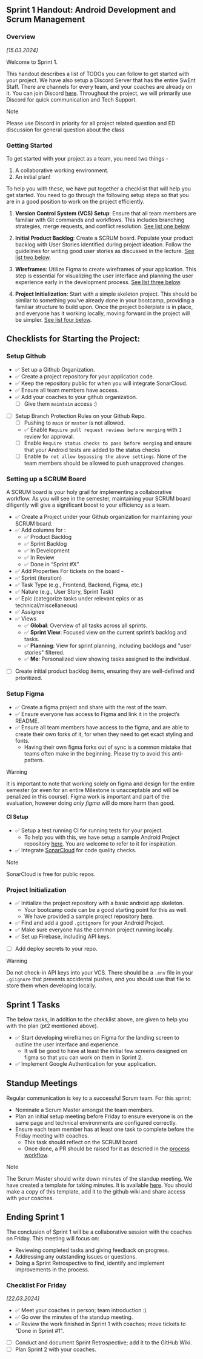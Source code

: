 ## Sprint 1 Handout: Android Development and Scrum Management

### Overview

_[15.03.2024]_

Welcome to Sprint 1. 

This handout describes a list of TODOs you can follow to get started with your project. We have also setup a Discord Server that has the entire SwEnt Staff. There are channels for every team, and your coaches are already on it. You can join Discord [here](https://discord.gg/tXtPWcG6ak). Throughout the project, we will primarily use Discord for quick communication and Tech Support.

>[!NOTE]
> Please use Discord in priority for all project related question and ED discussion for general question about the class

### Getting Started

To get started with your project as a team, you need two things - 

1. A collaborative working environment.
2. An initial plan!
   
To help you with these, we have put together a checklist that will help you get started. You need to go through the following setup steps so that you are in a good position to work on the project efficiently.

1. **Version Control System (VCS) Setup**: Ensure that all team members are familiar with Git commands and workflows. This includes branching strategies, merge requests, and conflict resolution. [See list one below](#setup-github).
   
2. **Initial Product Backlog**: Create a SCRUM board. Populate your product backlog with User Stories identified during project ideation. Follow the guidelines for writing good user stories as discussed in the lecture. [See list two below](#setting-up-a-scrum-board). 

3. **Wireframes**: Utilize Figma to create wireframes of your application. This step is essential for visualizing the user interface and planning the user experience early in the development process. [See list three below](#setup-figma).

4. **Project Initialization**: Start with a simple skeleton project. This should be similar to something you've already done in your bootcamp, providing a familiar structure to build upon. Once the project boilerplate is in place, and everyone has it working locally, moving forward in the project will be simpler. [See list four below](#project-initialization).

## Checklists for Starting the Project:

### Setup Github

- ✅ Set up a Github Organization.
- ✅ Create a project repository for your application code.
- ✅ Keep the repository public for when you will integrate SonarCloud.
- ✅ Ensure all team members have access.
- ✅ Add your coaches to your github organization.
  - [ ] Give them `maintain` access :) 
- [ ] Setup Branch Protection Rules on your Github Repo.
  - [ ] Pushing to `main` or `master` is not allowed.
  - ✅ Enable `Require pull request reviews before merging` with `1` review for approval.
  - [ ] Enable `Require status checks to pass before merging` and ensure that your Android tests are added to the status checks
  - [ ] Enable `Do not allow bypassing the above settings`. None of the team members should be allowed to push unapproved changes.

### Setting up a SCRUM Board

A SCRUM board is your holy grail for implementing a collaborative workflow. As you will see in the semester, maintaining your SCRUM board diligently will give a significant boost to your efficiency as a team.

- ✅ Create a Project under your Github organization for maintaining your SCRUM board.
- ✅ Add columns for :
  - ✅ Product Backlog
  - ✅ Sprint Backlog
  - ✅ In Development
  - ✅ In Review
  - ✅ Done in “Sprint #X”
-  ✅ Add Properties For tickets on the board - 
  -  ✅ Sprint (iteration)
  -  ✅ Task Type (e.g., Frontend, Backend, Figma, etc.)
  -  ✅ Nature (e.g., User Story, Sprint Task)
   - ✅ Epic (categorize tasks under relevant epics or as technical/miscellaneous)
  -  ✅ Assignee
  - ✅ Views
    -  ✅ **Global**: Overview of all tasks across all sprints.
    - ✅ **Sprint View**: Focused view on the current sprint’s backlog and tasks.
    - ✅ **Planning**: View for sprint planning, including backlogs and "user stories" filtered.
    -  ✅ **Me**: Personalized view showing tasks assigned to the individual.
- [ ] Create initial product backlog items, ensuring they are well-defined and prioritized.

### Setup Figma

- ✅ Create a figma project and share with the rest of the team. 
- ✅ Ensure everyone has access to Figma and link it in the project’s README.
- ✅ Ensure all team members have access to the figma, and are able to create their own forks of it, for when they need to get exact styling and fonts.
  - Having their own figma forks out of sync is a common mistake that teams often make in the beginning. Please try to avoid this anti-pattern.
> [!WARNING]
> It is important to note that working solely on figma and design for the entire semester (or even for an entire Milestone is unacceptable and will be penalized in this course). Figma work is important and part of the evaluation, however doing _only figma_ will do more harm than good. 

#### CI Setup

- ✅ Setup a test running CI for running tests for your project. 
  - To help you with this, we have setup a sample Android Project repository [here](https://github.com/swent-epfl/Android-Sample). You are welcome to refer to it for inspiration.
- ✅ Integrate [SonarCloud](https://docs.sonarsource.com/sonarcloud/getting-started/github/) for code quality checks.
> [!NOTE]
> SonarCloud is free for public repos.

### Project Initialization

- ✅ Initialize the project repository with a basic android app skeleton.
  - Your bootcamp code can be a good starting point for this as well.
  - We have provided a sample project repository [here](https://github.com/swent-epfl/Android-Sample). 
- ✅ Find and add a good `.gitignore` for your Android Project.
- ✅ Make sure everyone has the common project running locally.
- ✅ Set up Firebase, including API keys.
- [ ] Add deploy secrets to your repo.
> [!WARNING]
> Do not check-in API keys into your VCS. There should be a `.env` file in your `.giignore` that prevents accidental pushes, and you should use that file to store them when developing locally.

## Sprint 1 Tasks

The below tasks, in addition to the checklist above, are given to help you with the plan (pt2 mentioned above).

- ✅ Start developing wireframes on Figma for the landing screen to outline the user interface and experience.
  - It will be good to have at least the initial few screens designed on figma so that you can work on them in Sprint 2. 
- ✅ Implement Google Authentication for your application.

## Standup Meetings

Regular communication is key to a successful Scrum team. For this sprint:

- Nominate a Scrum Master amongst the team members.
- Plan an initial setup meeting before Friday to ensure everyone is on the same page and technical environments are configured correctly.
- Ensure each team member has at least one task to complete before the Friday meeting with coaches.
  - This task should reflect on the SCRUM board.
  - Once done, a PR should be raised for it as descried in the [process workflow](../README.md/#working-on-sprint-tasks).

> [!NOTE]
> The Scrum Master should write down minutes of the standup meeting. We have created a template for taking minutes. It is available [here](https://docs.google.com/spreadsheets/d/1qgPaKuiMlu4J4IG_mdkGi_TnweDqm---ZZDY71DqFU4/edit#gid=0). You should make a copy of this template, add it to the github wiki and share access with your coaches.

## Ending Sprint 1

The conclusion of Sprint 1 will be a collaborative session with the coaches on Friday. This meeting will focus on:

- Reviewing completed tasks and giving feedback on progress.
- Addressing any outstanding issues or questions.
- Doing a Sprint Retrospective to find, identify and implement improvements in the process.
  
### Checklist For Friday 

_[22.03.2024]_

- ✅ Meet your coaches in person; team introduction :) 
- ✅ Go over the minutes of the standup meeting.
- ✅ Review the work finished in Sprint 1 with coaches; move tickets to "Done in Sprint #1".
- [ ] Conduct and document Sprint Retrospective; add it to the GitHub Wiki.
- [ ] Plan Sprint 2 with your coaches.
